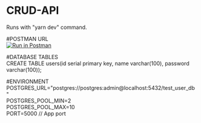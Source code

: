 # CRUD-API  
Runs with "yarn dev" command.  

#POSTMAN URL  
[![Run in Postman](https://run.pstmn.io/button.svg)](https://app.getpostman.com/run-collection/e2c8a90c629e8934dab4?action=collection%2Fimport)

#DATABASE TABLES  
CREATE TABLE users(id serial primary key, name varchar(100), password varchar(100));  

#ENVIRONMENT  
POSTGRES_URL="postgres://postgres:admin@localhost:5432/test_user_db"  
POSTGRES_POOL_MIN=2  
POSTGRES_POOL_MAX=10  
PORT=5000 // App port  

